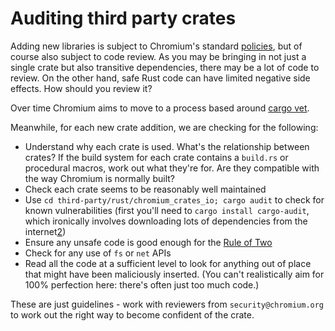 # Auditing third party crates

Adding new libraries is subject to Chromium's standard [policies][0], but of
course also subject to code review. As you may be bringing in not just a single
crate but also transitive dependencies, there may be a lot of code to review.
On the other hand, safe Rust code can have limited negative side effects.
How should you review it?

Over time Chromium aims to move to a process based around [cargo vet][1].

Meanwhile, for each new crate addition, we are checking for the following:

* Understand why each crate is used. What's the relationship between crates?
  If the build system for each crate contains a `build.rs` or procedural
  macros, work out what they're for. Are they compatible with the way
  Chromium is normally built?
* Check each crate seems to be reasonably well maintained
* Use `cd third-party/rust/chromium_crates_io; cargo audit` to check for
  known vulnerabilities (first you'll need to `cargo install cargo-audit`,
  which ironically involves downloading lots of dependencies from the internet[2])
* Ensure any unsafe code is good enough for the [Rule of Two][3]
* Check for any use of `fs` or `net` APIs
* Read all the code at a sufficient level to look for anything out of place
  that might have been maliciously inserted. (You can't realistically aim
  for 100% perfection here: there's often just too much code.)

These are just guidelines - work with reviewers from `security@chromium.org`
to work out the right way to become confident of the crate.

[0]: https://chromium.googlesource.com/chromium/src/+/refs/heads/main/docs/rust.md#Third_party-review
[1]: https://mozilla.github.io/cargo-vet/
[2]: ../cargo.md
[3]: https://chromium.googlesource.com/chromium/src/+/main/docs/security/rule-of-2.md#unsafe-code-in-safe-languages